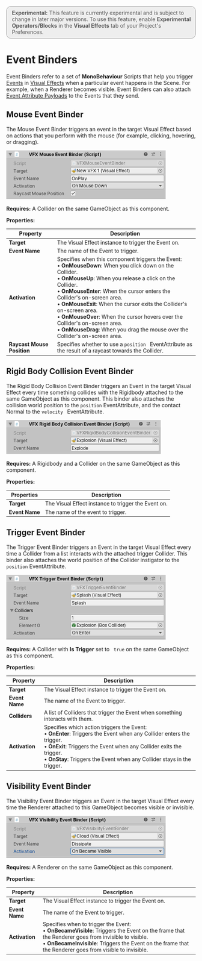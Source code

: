 <div style="border: solid 1px #999; border-radius:12px; background-color:#EEE; padding: 8px; padding-left:14px; color: #555; font-size:14px;"><b>Experimental:</b> This feature is currently experimental and is subject to change in later major versions. To use this feature, enable <b>Experimental Operators/Blocks</b> in the <b>Visual Effects</b> tab of your Project's Preferences.</div>

# Event Binders

Event Binders refer to a set of **MonoBehaviour** Scripts that help you trigger [Events](Events.md) in [Visual Effects](VisualEffectComponent.md) when a particular event happens in the Scene. For example, when a Renderer becomes visible. Event Binders can also attach [Event Attribute Payloads](Events.md#eventattribute-payloads) to the Events that they send.

## Mouse Event Binder

The Mouse Event Binder triggers an event in the target Visual Effect based on actions that you perform with the mouse (for example, clicking, hovering, or dragging).

![](Images/EventBinders-Mouse.png)

**Requires:** A Collider on the same GameObject as this component.

**Properties:**

| **Property**               | **Description**                                              |
| -------------------------- | ------------------------------------------------------------ |
| **Target**                 | The Visual Effect instance to trigger the Event on.          |
| **Event Name**             | The name of the Event to trigger.                            |
| **Activation**             | Specifies when this component triggers the Event:<br/>&#8226; **OnMouseDown**: When you click down on the Collider.<br/>&#8226; **OnMouseUp**: When you release a click on the Collider.<br/>&#8226; **OnMouseEnter**: When the cursor enters the Collider's on-screen area.<br/>&#8226; **OnMouseExit**: When the cursor exits the Collider's on-screen area.<br/>&#8226; **OnMouseOver**: When the cursor hovers over the Collider's on-screen area.<br/>&#8226; **OnMouseDrag**: When you drag the mouse over the Collider's on-screen area. |
| **Raycast Mouse Position** | Specifies whether to use a `position ` EventAttribute as the result of a raycast towards the Collider. |

## Rigid Body Collision Event Binder

The Rigid Body Collision Event Binder triggers an Event in the target Visual Effect every time something collides with the Rigidbody attached to the same GameObject as this component. This binder also attaches the collision world position to the `position` EventAttribute, and the contact Normal to the `velocity ` EventAttribute.



![](Images/EventBinders-RBCollision.png)

**Requires:** A Rigidbody and a Collider on the same GameObject as this component.

**Properties:**

| **Properties** | **Description**                                     |
| -------------- | --------------------------------------------------- |
| **Target**     | The Visual Effect instance to trigger the Event on. |
| **Event Name** | The name of the event to trigger.                   |

## Trigger Event Binder

The Trigger Event Binder triggers an Event in the target Visual Effect every time a Collider from a list interacts with the attached trigger Collider. This binder also attaches the world position of the Collider instigator to the `position` EventAttribute.

![](Images/EventBinders-Trigger.png)

**Requires:** A Collider with **Is Trigger** set to ` true` on the same GameObject as this component.

**Properties:**

| **Property**   | **Description**                                              |
| -------------- | ------------------------------------------------------------ |
| **Target**     | The Visual Effect instance to trigger the Event on.          |
| **Event Name** | The name of the Event to trigger.                            |
| **Colliders**  | A list of Colliders that trigger the Event when something interacts with them. |
| **Activation** | Specifies which action triggers the Event:<br/>&#8226; **OnEnter**: Triggers the Event when any Collider enters the trigger.<br/>&#8226; **OnExit**: Triggers the Event when any Collider exits the trigger.<br/>&#8226; **OnStay**: Triggers the Event when any Collider stays in the trigger. |

## Visibility Event Binder

The Visibility Event Binder triggers an Event in the target Visual Effect every time the Renderer attached to this GameObject becomes visible or invisible.

![](Images/EventBinders-Visibility.png)

**Requires:** A Renderer on the same GameObject as this component.

**Properties:**

| **Property**   | **Description**                                              |
| -------------- | ------------------------------------------------------------ |
| **Target**     | The Visual Effect instance to trigger the Event on.          |
| **Event Name** | The name of the Event to trigger.                            |
| **Activation** | Specifies when to trigger the Event:<br/>&#8226; **OnBecameVisible**: Triggers the Event on the frame that the Renderer goes from invisible to visible.<br/>&#8226; **OnBecameInvisible**: Triggers the Event on the frame that the Renderer goes from visible to invisible. |

